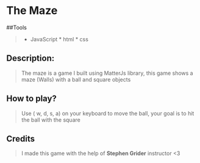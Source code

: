 #                                 The Maze


##Tools
> * JavaScript * html * css



## Description:
> The maze is a game I built using MatterJs library, this game shows a maze (Walls) with a ball and square objects

## How to play?
> Use ( w, d, s, a) on your keyboard to move the ball, your goal is to hit the ball with the square

## Credits
> I made this game with the help of **Stephen Grider** instructor <3
